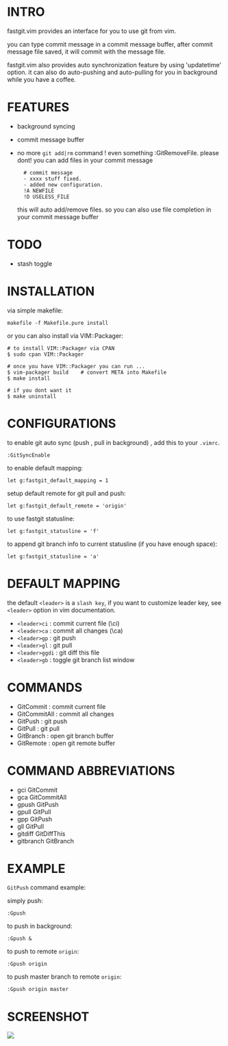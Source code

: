 

INTRO
=====
fastgit.vim provides an interface for you to use git from vim.

you can type commit message in a commit message buffer, after commit message
file saved, it will commit with the message file.

fastgit.vim also provides auto synchronization feature by using 'updatetime'
option. it can also do auto-pushing and auto-pulling for
you in background while you have a coffee.

FEATURES
========

- background syncing
- commit message buffer
- no more `git add|rm` command ! even something :GitRemoveFile. please dont!
    you can add files in your commit message

        # commit message
        - xxxx stuff fixed.
        - added new configuration.
        !A NEWFILE
        !D USELESS_FILE

    this will auto add/remove files. so you can also use file completion in
    your commit message buffer

TODO
====

- stash toggle

INSTALLATION
============

via simple makefile:

    makefile -f Makefile.pure install

or you can also install via VIM::Packager:

    # to install VIM::Packager via CPAN
    $ sudo cpan VIM::Packager

    # once you have VIM::Packager you can run ... 
    $ vim-packager build    # convert META into Makefile
    $ make install

    # if you dont want it
    $ make uninstall


CONFIGURATIONS
==============

to enable git auto sync (push , pull in background) , add this to your
`.vimrc`.

    :GitSyncEnable

to enable default mapping:

    let g:fastgit_default_mapping = 1

setup default remote for git pull and push:

    let g:fastgit_default_remote = 'origin'

to use fastgit statusline:

    let g:fastgit_statusline = 'f'

to append git branch info to current statusline (if you have enough space):

    let g:fastgit_statusline = 'a'


DEFAULT MAPPING
===============

the default `<leader>` is a `slash key`, if you want to customize leader key, see
`<leader>` option in vim documentation. 

- `<leader>ci`   : commit current file (\ci)
- `<leader>ca`   : commit all changes  (\ca)
- `<leader>gp`   : git push
- `<leader>gl`   : git pull
- `<leader>ggdi` : git diff this file
- `<leader>gb`   : toggle git branch list window

COMMANDS
========

- GitCommit    : commit current file
- GitCommitAll : commit all changes
- GitPush      : git push
- GitPull      : git pull
- GitBranch    : open git branch buffer
- GitRemote    : open git remote buffer

COMMAND ABBREVIATIONS
=====================

- gci         GitCommit
- gca         GitCommitAll
- gpush       GitPush
- gpull       GitPull
- gpp         GitPush
- gll         GitPull
- gitdiff     GitDiffThis
- gitbranch   GitBranch

EXAMPLE
=======
`GitPush` command example:

simply push:

    :Gpush

to push in background:

    :Gpush &

to push to remote `origin`:

    :Gpush origin

to push master branch to remote `origin`:

    :Gpush origin master


SCREENSHOT
==========

![](http://cloud.github.com/downloads/c9s/fastgit.vim/Screen_shot_2009-11-26_at_3.04.53_PM.png)


